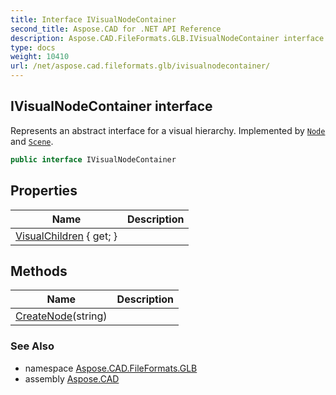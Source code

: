 ```yaml
---
title: Interface IVisualNodeContainer
second_title: Aspose.CAD for .NET API Reference
description: Aspose.CAD.FileFormats.GLB.IVisualNodeContainer interface. Represents an abstract interface for a visual hierarchy. Implemented by Node and Scene
type: docs
weight: 10410
url: /net/aspose.cad.fileformats.glb/ivisualnodecontainer/
---
```

## IVisualNodeContainer interface

Represents an abstract interface for a visual hierarchy. Implemented by [`Node`](../node/) and [`Scene`](../scene/).

```csharp
public interface IVisualNodeContainer
```

## Properties

| Name | Description |
| --- | --- |
| [VisualChildren](../../aspose.cad.fileformats.glb/ivisualnodecontainer/visualchildren/) { get; } |  |

## Methods

| Name | Description |
| --- | --- |
| [CreateNode](../../aspose.cad.fileformats.glb/ivisualnodecontainer/createnode/)(string) |  |

### See Also

* namespace [Aspose.CAD.FileFormats.GLB](../../aspose.cad.fileformats.glb/)
* assembly [Aspose.CAD](../../)


